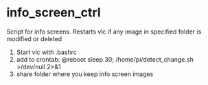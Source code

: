 # info_screen_ctrl
Script for info screens. Restarts vlc if any image in specified folder is modified or deleted

1. Start vlc with .bashrc
2. add to crontab: @reboot sleep 30; /home/pi/detect_change.sh >/dev/null 2>&1
3. share folder where you keep info screen images
